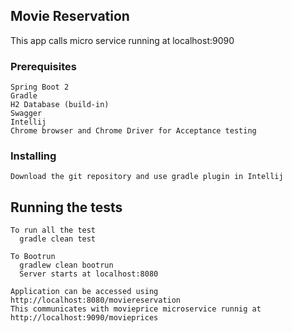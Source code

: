 ## Movie Reservation

This app calls micro service running at localhost:9090

### Prerequisites

```
Spring Boot 2
Gradle
H2 Database (build-in)
Swagger
Intellij
Chrome browser and Chrome Driver for Acceptance testing

```

### Installing

```
Download the git repository and use gradle plugin in Intellij
```

## Running the tests
```
To run all the test
  gradle clean test
  
To Bootrun
  gradlew clean bootrun 
  Server starts at localhost:8080

Application can be accessed using http://localhost:8080/moviereservation
This communicates with movieprice microservice runnig at http://localhost:9090/movieprices
